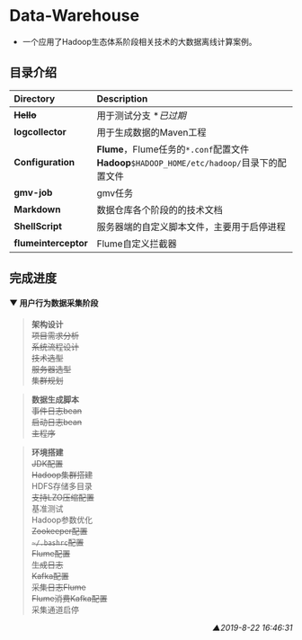 # Data-Warehouse
* 一个应用了Hadoop生态体系阶段相关技术的大数据离线计算案例。

## 目录介绍
| Directory            | Description                                                                                    |
| :------------------- | :--------------------------------------------------------------------------------------------- |
| ~~**Hello**~~        | 用于测试分支  **已过期*                                                                        |
| **logcollector**     | 用于生成数据的Maven工程                                                                        |
| **Configuration**    | **Flume**，Flume任务的`*.conf`配置文件<br>**Hadoop**`$HADOOP_HOME/etc/hadoop/`目录下的配置文件 |
| **gmv-job**          | gmv任务<!-- 添加描述 -->                                                                       |
| **Markdown**         | 数据仓库各个阶段的的技术文档                                                                   |
| **ShellScript**      | 服务器端的自定义脚本文件，主要用于启停进程                                                     |
| **flumeinterceptor** | Flume自定义拦截器                                                                              |

## 完成进度

#### ▼ 用户行为数据采集阶段

>**架构设计**<br>~~项目需求分析~~<br>~~系统流程设计~~<br>~~技术选型~~<br>~~服务器选型~~<br>~~集群规划~~<br>

>**数据生成脚本**<br>~~事件日志bean~~<br>~~启动日志bean~~<br>~~主程序~~<br>

>**环境搭建**<br>~~JDK配置~~<br>~~Hadoop集群搭建~~<br>HDFS存储多目录<br>~~支持LZO压缩配置~~<br>基准测试<br>Hadoop参数优化<br>~~Zookeeper配置~~<br>~~`~/.bashrc`配置~~<br>~~Flume配置~~<br>~~生成日志~~<br>~~Kafka配置~~<br>~~采集日志Flume~~<br>~~Flume消费Kafka配置~~<br>采集通道启停<br>

<p align="right"><i>▲2019-8-22 16:46:31</i></p>

